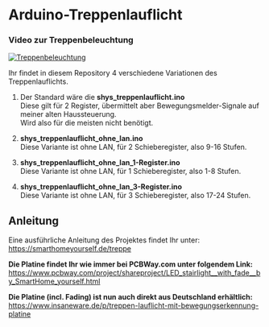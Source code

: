 # Arduino-Treppenlauflicht

### Video zur Treppenbeleuchtung 
[![Treppenbeleuchtung](http://img.youtube.com/vi/VJfymwNkr7A/0.jpg)](https://www.youtube.com/watch?v=VJfymwNkr7A "Treppenlauflicht mit Arduino")


Ihr findet in diesem Repository 4 verschiedene Variationen des Treppenlauflichts. 

1. Der Standard wäre die **shys_treppenlauflicht.ino**  
   Diese gilt für 2 Register, übermittelt aber Bewegungsmelder-Signale auf meiner alten Haussteuerung.  
   Wird also für die meisten nicht benötigt.  
  
2. **shys_treppenlauflicht_ohne_lan.ino**  
   Diese Variante ist ohne LAN, für 2 Schieberegister, also 9-16 Stufen.  
  
3. **shys_treppenlauflicht_ohne_lan_1-Register.ino**  
   Diese Variante ist ohne LAN, für 1 Schieberegister, also 1-8 Stufen.  
  
4. **shys_treppenlauflicht_ohne_lan_3-Register.ino**  
   Diese Variante ist ohne LAN, für 3 Schieberegister, also 17-24 Stufen.  
  
  
  
## Anleitung
Eine ausführliche Anleitung des Projektes findet Ihr unter:  
https://smarthomeyourself.de/treppe
<br/>  


**Die Platine findet Ihr wie immer bei PCBWay.com unter folgendem Link:**  
https://www.pcbway.com/project/shareproject/LED_stairlight__with_fade__by_SmartHome_yourself.html
<br/>  


**Die Platine (incl. Fading) ist nun auch direkt aus Deutschland erhältlich:**  
https://www.insaneware.de/p/treppen-lauflicht-mit-bewegungserkennung-platine
